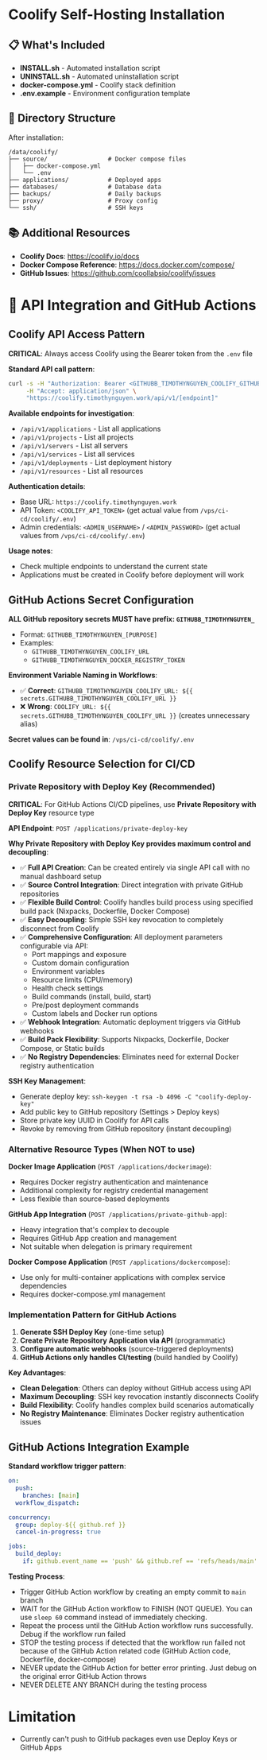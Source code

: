 # Coolify Self-Hosting Installation

## 📋 What's Included

- **INSTALL.sh** - Automated installation script
- **UNINSTALL.sh** - Automated uninstallation script
- **docker-compose.yml** - Coolify stack definition
- **.env.example** - Environment configuration template

## 📁 Directory Structure

After installation:

```
/data/coolify/
├── source/                 # Docker compose files
│   ├── docker-compose.yml
│   └── .env
├── applications/           # Deployed apps
├── databases/              # Database data
├── backups/                # Daily backups
├── proxy/                  # Proxy config
└── ssh/                    # SSH keys
```

## 📚 Additional Resources

- **Coolify Docs**: https://coolify.io/docs
- **Docker Compose Reference**: https://docs.docker.com/compose/
- **GitHub Issues**: https://github.com/coollabsio/coolify/issues

# 🔌 API Integration and GitHub Actions

## Coolify API Access Pattern

**CRITICAL**: Always access Coolify using the Bearer token from the `.env` file

**Standard API call pattern**:
```bash
curl -s -H "Authorization: Bearer <GITHUBB_TIMOTHYNGUYEN_COOLIFY_GITHUB_ACTION_API_TOKEN>" \
     -H "Accept: application/json" \
     "https://coolify.timothynguyen.work/api/v1/[endpoint]"
```

**Available endpoints for investigation**:
- `/api/v1/applications` - List all applications
- `/api/v1/projects` - List all projects  
- `/api/v1/servers` - List all servers
- `/api/v1/services` - List all services
- `/api/v1/deployments` - List deployment history
- `/api/v1/resources` - List all resources

**Authentication details**:
- Base URL: `https://coolify.timothynguyen.work`
- API Token: `<COOLIFY_API_TOKEN>` (get actual value from `/vps/ci-cd/coolify/.env`)
- Admin credentials: `<ADMIN_USERNAME>` / `<ADMIN_PASSWORD>` (get actual values from `/vps/ci-cd/coolify/.env`)

**Usage notes**:
- Check multiple endpoints to understand the current state
- Applications must be created in Coolify before deployment will work

## GitHub Actions Secret Configuration

**ALL GitHub repository secrets MUST have prefix: `GITHUBB_TIMOTHYNGUYEN_`**
- Format: `GITHUBB_TIMOTHYNGUYEN_[PURPOSE]`
- Examples:
  - `GITHUBB_TIMOTHYNGUYEN_COOLIFY_URL`
  - `GITHUBB_TIMOTHYNGUYEN_DOCKER_REGISTRY_TOKEN`

**Environment Variable Naming in Workflows**:
- ✅ **Correct**: `GITHUBB_TIMOTHYNGUYEN_COOLIFY_URL: ${{ secrets.GITHUBB_TIMOTHYNGUYEN_COOLIFY_URL }}`
- ❌ **Wrong**: `COOLIFY_URL: ${{ secrets.GITHUBB_TIMOTHYNGUYEN_COOLIFY_URL }}` (creates unnecessary alias)

**Secret values can be found in**: `/vps/ci-cd/coolify/.env`

## Coolify Resource Selection for CI/CD

### Private Repository with Deploy Key (Recommended)

**CRITICAL**: For GitHub Actions CI/CD pipelines, use **Private Repository with Deploy Key** resource type

**API Endpoint**: `POST /applications/private-deploy-key`

**Why Private Repository with Deploy Key provides maximum control and decoupling**:
- ✅ **Full API Creation**: Can be created entirely via single API call with no manual dashboard setup
- ✅ **Source Control Integration**: Direct integration with private GitHub repositories
- ✅ **Flexible Build Control**: Coolify handles build process using specified build pack (Nixpacks, Dockerfile, Docker Compose)
- ✅ **Easy Decoupling**: Simple SSH key revocation to completely disconnect from Coolify
- ✅ **Comprehensive Configuration**: All deployment parameters configurable via API:
  - Port mappings and exposure
  - Custom domain configuration
  - Environment variables
  - Resource limits (CPU/memory)
  - Health check settings
  - Build commands (install, build, start)
  - Pre/post deployment commands
  - Custom labels and Docker run options
- ✅ **Webhook Integration**: Automatic deployment triggers via GitHub webhooks
- ✅ **Build Pack Flexibility**: Supports Nixpacks, Dockerfile, Docker Compose, or Static builds
- ✅ **No Registry Dependencies**: Eliminates need for external Docker registry authentication

**SSH Key Management**:
- Generate deploy key: `ssh-keygen -t rsa -b 4096 -C "coolify-deploy-key"`
- Add public key to GitHub repository (Settings > Deploy keys)
- Store private key UUID in Coolify for API calls
- Revoke by removing from GitHub repository (instant decoupling)

### Alternative Resource Types (When NOT to use)

**Docker Image Application** (`POST /applications/dockerimage`):
- Requires Docker registry authentication and maintenance
- Additional complexity for registry credential management
- Less flexible than source-based deployments

**GitHub App Integration** (`POST /applications/private-github-app`):
- Heavy integration that's complex to decouple
- Requires GitHub App creation and management
- Not suitable when delegation is primary requirement

**Docker Compose Application** (`POST /applications/dockercompose`):
- Use only for multi-container applications with complex service dependencies
- Requires docker-compose.yml management

### Implementation Pattern for GitHub Actions

1. **Generate SSH Deploy Key** (one-time setup)
2. **Create Private Repository Application via API** (programmatic)
3. **Configure automatic webhooks** (source-triggered deployments)
4. **GitHub Actions only handles CI/testing** (build handled by Coolify)

**Key Advantages**:
- **Clean Delegation**: Others can deploy without GitHub access using API
- **Maximum Decoupling**: SSH key revocation instantly disconnects Coolify
- **Build Flexibility**: Coolify handles complex build scenarios automatically
- **No Registry Maintenance**: Eliminates Docker registry authentication issues

## GitHub Actions Integration Example

**Standard workflow trigger pattern**:
```yaml
on:
  push:
    branches: [main]
  workflow_dispatch:

concurrency:
  group: deploy-${{ github.ref }}
  cancel-in-progress: true

jobs:
  build_deploy:
    if: github.event_name == 'push' && github.ref == 'refs/heads/main'
```

**Testing Process**:
- Trigger GitHub Action workflow by creating an empty commit to `main` branch
- WAIT for the GitHub Action workflow to FINISH (NOT QUEUE). You can use `sleep 60` command instead of immediately checking.
- Repeat the process until the GitHub Action workflow runs successfully. Debug if the workflow run failed
- STOP the testing process if detected that the workflow run failed not because of the GitHub Action related code (GitHub Action code, Dockerfile, docker-compose)
- NEVER update the GitHub Action for better error printing. Just debug on the original error GitHub Action throws
- NEVER DELETE ANY BRANCH during the testing process

# Limitation

- Currently can't push to GitHub packages even use Deploy Keys or GitHub Apps